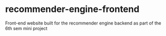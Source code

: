 # recommender-engine-frontend
Front-end website built for the recommender engine backend as part of the 6th sem mini project
